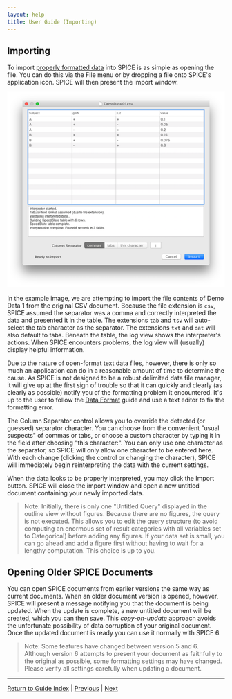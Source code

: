 ```yaml
---
layout: help
title: User Guide (Importing)
---
```


## Importing

To import [properly formatted data](dataformat) into SPICE is as simple as opening the file. You can do this via the File menu or by dropping a file onto SPICE's application icon. SPICE will then present the import window.

![Import Window](images/importwindow.png "Import Window")

In the example image, we are attempting to import the file contents of Demo Data 1 from the original CSV document. Because the file extension is `csv`, SPICE assumed the separator was a comma and correctly interpreted the data and presented it in the table. The extensions `tab` and `tsv` will auto-select the tab character as the separator. The extensions `txt` and `dat` will also default to tabs. Beneath the table, the log view shows the interpreter's actions. When SPICE encounters problems, the log view will (usually) display helpful information. 

Due to the nature of open-format text data files, however, there is only so much an application can do in a reasonable amount of time to determine the cause. As SPICE is not designed to be a robust delimited data file manager, it will give up at the first sign of trouble so that it can quickly and clearly (as clearly as possible) notify you of the formatting problem it encountered. It's up to the user to follow the [Data Format](dataformat) guide and use a text editor to fix the formatting error.

The Column Separator control allows you to override the detected (or guessed) separator character. You can choose from the convenient "usual suspects" of commas or tabs, or choose a custom character by typing it in the field after choosing "this character:". You can only use one character as the separator, so SPICE will only allow one character to be entered here. With each change (clicking the control or changing the character), SPICE will immediately begin reinterpreting the data with the current settings.

When the data looks to be properly interpreted, you may click the Import button. SPICE will close the import window and open a new untitled document containing your newly imported data. 

> Note: Initially, there is only one "Untitled Query" displayed in the outline view without figures. Because there are no figures, the query is not executed. This allows you to edit the query structure (to avoid computing an enormous set of result categories with all variables set to Categorical) before adding any figures. If your data set is small, you can go ahead and add a figure first without having to wait for a lengthy computation. This choice is up to you.

## Opening Older SPICE Documents

You can open SPICE documents from earlier versions the same way as current documents. When an older document version is opened, however, SPICE will present a message notifying you that the document is being updated. When the update is complete, a new untitled document will be created, which you can then save. This *copy-on-update* approach avoids the unfortunate possibility of data corruption of your original document. Once the updated document is ready you can use it normally with SPICE 6.

> Note: Some features have changed between version 5 and 6. Although version 6 attempts to present your document as faithfully to the original as possible, some formatting settings may have changed. Please verify all settings carefully when updating a document.

*****

[Return to Guide Index](guide) | [Previous](guide-uioverview) | [Next](guide-managingquerygroups)
